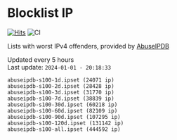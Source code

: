 # Blocklist IP

[![Hits](https://hits.seeyoufarm.com/api/count/incr/badge.svg?url=https%3A%2F%2Fgithub.com%2Fborestad%2Fblocklist-ip%2F&count_bg=%2379C83D&title_bg=%23555555&icon=&icon_color=%23E7E7E7&title=hits&edge_flat=false)](https://hits.seeyoufarm.com)  ![CI](https://img.shields.io/github/workflow/status/borestad/blocklist-ip/CI?style=flat-square)

Lists with worst IPv4 offenders, provided by [AbuseIPDB](https://www.abuseipdb.com/)

<!-- FOOTER-PLACEHOLDER -->
Updated every 5 hours<br>
Last update: `2024-01-01 - 20:18:33`
```
abuseipdb-s100-1d.ipset (24071 ip)
abuseipdb-s100-2d.ipset (28428 ip)
abuseipdb-s100-3d.ipset (31770 ip)
abuseipdb-s100-7d.ipset (38839 ip)
abuseipdb-s100-30d.ipset (60218 ip)
abuseipdb-s100-60d.ipset (82109 ip)
abuseipdb-s100-90d.ipset (107295 ip)
abuseipdb-s100-120d.ipset (131142 ip)
abuseipdb-s100-all.ipset (444592 ip)
```
